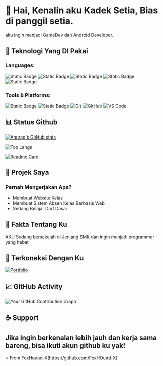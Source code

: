 # 👋 Hai, Kenalin aku Kadek Setia, Bias di panggil setia.
aku ingin menjadi GameDev dan Android Developer.

## 🔧 Teknologi Yang DI Pakai

### Languages:
![Static Badge](https://img.shields.io/badge/HTML-blue?style=for-the-badge&logo=html5&logoColor=black&color=%23E34F26)
![Static Badge](https://img.shields.io/badge/Android_Studio-blue?style=for-the-badge&logo=androidstudio&logoColor=black&color=%233DDC84)
![Static Badge](https://img.shields.io/badge/Dart-blue?style=for-the-badge&logo=Dart&logoColor=black&color=%230175C2)
![Static Badge](https://img.shields.io/badge/kotlin-blue?style=for-the-badge&logo=kotlin&logoColor=black&color=%237F52FF)
![Static Badge](https://img.shields.io/badge/C_Language-blue?style=for-the-badge&logo=c&logoColor=black&color=%23A8B9CC)



### Tools & Platforms:
![Static Badge](https://img.shields.io/badge/Godot_Engine-Blue?style=for-the-badge&logo=godotengine&logoColor=black&logoSize=12&labelColor=%23b0b0b0&color=%23478CBF)
![Static Badge](https://img.shields.io/badge/Unity-blue?style=for-the-badge&logo=unity&logoColor=black&color=%23696a6b)
![Git](https://img.shields.io/badge/-Git-F05032?style=flat-square&logo=git&logoColor=white)
![GitHub](https://img.shields.io/badge/-GitHub-181717?style=flat-square&logo=github)
![VS Code](https://img.shields.io/badge/-VS%20Code-007ACC?style=flat-square&logo=visual-studio-code)

## 📊 Status Github

[![Anurag's GitHub stats](https://github-readme-stats.vercel.app/api?username=FoxHound-X&include_all_commits=true&theme=aura)](https://github.com/anuraghazra/github-readme-stats)

![Top Langs](https://github-readme-stats.vercel.app/api/top-langs/?username=FoxHound-X&layout=compact&theme=onedark)

[![Readme Card](https://github-readme-stats.vercel.app/api/pin/?username=FoxHound-X&Godot4Project)](https://github.com/FoxHound-X/Godot4Project)



## 🌟 Projek Saya

### Pernah Mengerjakan Apa?
- Membuat Website Kelas
- Membuat Sistem Absen Kelas Berbasis Web
- Sedang Belajar Dart Dasar


## 📝 Fakta Tentang Ku
  AKU Sedang bersekolah di Jenjang SMK dan ingin menjadi programmer yang hebat


## 🤝 Terkoneksi Dengan Ku
[![Portfolio](https://img.shields.io/badge/-Portfolio-4285F4?style=flat-square&logo=google-chrome&logoColor=white)](YOUR_PORTFOLIO_URL)

## 📈 GitHub Activity
![Your GitHub Contribution Graph](https://activity-graph.herokuapp.com/graph?username=Fox&theme=github)

## ☕ Support
Jika ingin berkenalan lebih jauh dan kerja sama bareng, bisa ikuti akun github ku yak!
---
⭐️ From FoxHound-X(https://github.com/FoxHOund-X)
